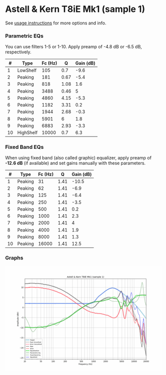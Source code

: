 # Astell & Kern T8iE Mk1 (sample 1)
See [usage instructions](https://github.com/jaakkopasanen/AutoEq#usage) for more options and info.

### Parametric EQs
You can use filters 1-5 or 1-10. Apply preamp of -4.8 dB or -6.5 dB, respectively.

|   # | Type      |   Fc (Hz) |    Q |   Gain (dB) |
|-----|-----------|-----------|------|-------------|
|   1 | LowShelf  |       105 | 0.7  |        -9.6 |
|   2 | Peaking   |       181 | 0.67 |        -5.4 |
|   3 | Peaking   |       818 | 1.08 |         1.6 |
|   4 | Peaking   |      3488 | 0.46 |         5   |
|   5 | Peaking   |      4860 | 4.15 |        -5.3 |
|   6 | Peaking   |      1182 | 3.31 |         0.2 |
|   7 | Peaking   |      1944 | 2.68 |        -0.3 |
|   8 | Peaking   |      5901 | 6    |         1.8 |
|   9 | Peaking   |      6883 | 2.93 |        -3.3 |
|  10 | HighShelf |     10000 | 0.7  |         6.3 |

### Fixed Band EQs
When using fixed band (also called graphic) equalizer, apply preamp of **-12.6 dB** (if available) and set gains manually with these parameters.

|   # | Type    |   Fc (Hz) |    Q |   Gain (dB) |
|-----|---------|-----------|------|-------------|
|   1 | Peaking |        31 | 1.41 |       -10.5 |
|   2 | Peaking |        62 | 1.41 |        -6.9 |
|   3 | Peaking |       125 | 1.41 |        -6.4 |
|   4 | Peaking |       250 | 1.41 |        -3.5 |
|   5 | Peaking |       500 | 1.41 |         0.2 |
|   6 | Peaking |      1000 | 1.41 |         2.3 |
|   7 | Peaking |      2000 | 1.41 |         4   |
|   8 | Peaking |      4000 | 1.41 |         1.9 |
|   9 | Peaking |      8000 | 1.41 |         1.3 |
|  10 | Peaking |     16000 | 1.41 |        12.5 |

### Graphs
![](./Astell%20&%20Kern%20T8iE%20Mk1%20(sample%201).png)
